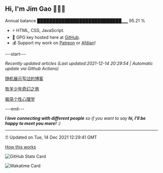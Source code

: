 
<h2>Hi, I'm Jim Gao 👋👨‍💻</h2>

Annual balance    ████████████████████████████▁▁   95.21 %

- ⚡ HTML, CSS, JavaScript.
- 🔑 GPG key hosted here at [GitHub](https://github.com/tianheg.gpg).
- 💰 Support my work on [Patreon](https://www.patreon.com/tianheg) or [Afdian](https://afdian.net/@tianheg)!

---start---

*Recently updated articles (Last updated:2021-12-14 20:29:54 | Automatic update via Github Actions)*

[随机展示写过的博客](https://www.yidajiabei.xyz/blog/2021/random-blog.html)

[牧羊少年奇幻之旅](https://www.yidajiabei.xyz/blog/2021/o-alquimista.html)

[极简个性心理学](https://www.yidajiabei.xyz/blog/2021/making-sence-of-people.html)

---end---

<em><b>I love connecting with different people</b> so if you want to say <b>hi, I'll be happy to meet you more!</b> :)</em>

---

⏰ Updated on Tue, 14 Dec 2021 12:29:41 GMT

[How this works](https://github.com/tianheg/tianheg/issues/1)

![GitHub Stats Card](https://tianheg-readme-stats.vercel.app/api?username=tianheg&show_icons=true)

![Wakatime Card](https://tianheg-readme-stats.vercel.app/api/wakatime?username=tianheg&layout=compact)
